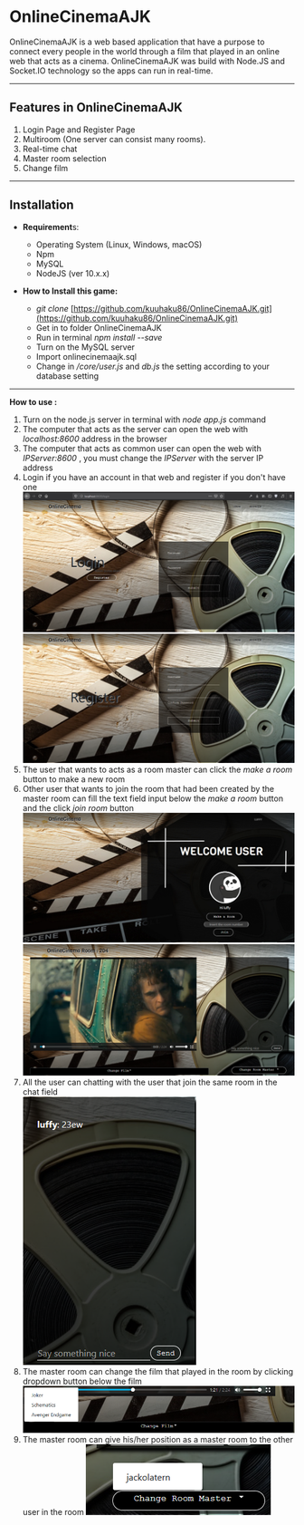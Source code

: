 # OnlineCinemaAJK

OnlineCinemaAJK is a web based application that have a purpose to connect every people in the world through a film that played in an online web that acts as a cinema. OnlineCinemaAJK was build with Node.JS and Socket.IO technology so the apps can run in real-time.

---

## Features in OnlineCinemaAJK

1. Login Page and Register Page
2. Multiroom \(One server can consist many rooms\).
3. Real-time chat
4. Master room selection
5. Change film

---

## Installation

* **Requirement**s:

  * Operating System \(Linux, Windows, macOS\)
  * Npm
  * MySQL
  * NodeJS \(ver 10.x.x\)

* **How to Install this game:**
    * _git clone_ [https://github.com/kuuhaku86/OnlineCinemaAJK.git](https://github.com/kuuhaku86/OnlineCinemaAJK.git)
    * Get in to folder OnlineCinemaAJK
    * Run in terminal _npm install --save_
    * Turn on the MySQL server
    * Import onlinecinemaajk.sql
    * Change in _/core/user.js_ and _db.js_ the setting according to your database setting

---

**How to use :**

1. Turn on the node.js server in terminal with _node app.js_ command
2. The computer that acts as the server can open the web with _localhost:8600_ address in the browser
3. The computer that acts as common user can open the web with _IPServer:8600_ , you must change the _IPServer_ with the server IP address
4. Login if you have an account in that web and register if you don't have one
   ![](/public/images/1.png)
   ![](/public/images/2.png)
5. The user that wants to acts as a room master can click the _make a room_ button to make a new room
6. Other user that wants to join the room that had been created by the master room can fill the text field input below the _make a room_ button and the click _join room_ button
   ![](/public/images/3.png)
   ![](/public/images/4.png)
7. All the user can chatting with the user that join the same room in the chat field
   <br>
   ![](/public/images/5.png)
8.  The master room can change the film that played in the room by clicking dropdown button below the film
   ![](/public/images/7.png)
11. The master room can give his/her position as a master room to the other user in the room
    ![](/public/images/6.png)